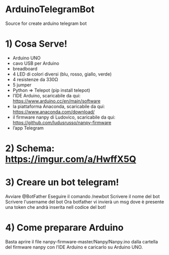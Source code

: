 # ArduinoTelegramBot
Source for create arduino telegram bot 

# 1) Cosa Serve!

- Arduino UNO
- cavo USB per Arduino
- breadboard
- 4 LED di colori diversi (blu, rosso, giallo, verde)
- 4 resistenze da 330Ω
- 5 jumper
- Python => Telepot (pip install telepot)
- l’IDE Arduino, scaricabile da qui: https://www.arduino.cc/en/main/software
- la piattaforma Anaconda, scaricabile da qui: https://www.anaconda.com/download/
- il firmware nanpy di Ludovico, scaricabile da qui: https://github.com/ludusrusso/nanpy-firmware
- l’app Telegram


# 2) Schema: https://imgur.com/a/HwffX5Q


# 3) Creare un bot telegram!

Avviare @BotFather
Eseguire il comando /newbot
Scrivere il nome del bot
Scrivere l'username del bot
Ora botfather vi invierà un msg dove è presente una token che andrà inserita nell codice del bot!

# 4) Come preparare Arduino
Basta aprire il file nanpy-firmware-master/Nanpy/Nanpy.ino dalla cartella del firmware nanpy con l’IDE Arduino e caricarlo su Arduino UNO.
